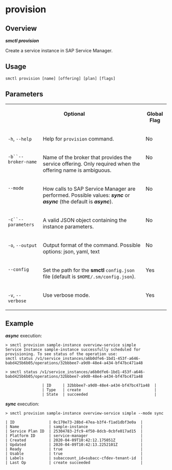 <!-- loiob327b66b711746b085ec5d2ea16e608e -->

# provision



<a name="loiob327b66b711746b085ec5d2ea16e608e__section_xcr_2nt_pkb"/>

## Overview



***smctl provision*** 

Create a service instance in SAP Service Manager.



<a name="loiob327b66b711746b085ec5d2ea16e608e__section_fp5_f4t_pkb"/>

## Usage

`smctl provision [name] [offering] [plan] [flags]`



<a name="loiob327b66b711746b085ec5d2ea16e608e__section_hdy_lpt_pkb"/>

## Parameters


<table>
<tr>
<th valign="top" colspan="2">

Optional



</th>
<th valign="top">

Global Flag



</th>
</tr>
<tr>
<td valign="top">

`-h`, `--help`



</td>
<td valign="top">

Help for `provision` command.



</td>
<td valign="top">

No



</td>
</tr>
<tr>
<td valign="top">

`-b``--broker-name`



</td>
<td valign="top">

Name of the broker that provides the service offering. Only required when the offering name is ambiguous.



</td>
<td valign="top">

No



</td>
</tr>
<tr>
<td valign="top">

`--mode`



</td>
<td valign="top">

How calls to SAP Service Manager are performed. Possible values: ***sync*** or ***async*** \(the default is ***async***\).



</td>
<td valign="top">

No



</td>
</tr>
<tr>
<td valign="top">

`-c``--parameters`



</td>
<td valign="top">

A valid JSON object containing the instance parameters.



</td>
<td valign="top">

No



</td>
</tr>
<tr>
<td valign="top">

`-o`, `--output`



</td>
<td valign="top">

Output format of the command. Possible options: json, yaml, text



</td>
<td valign="top">

No



</td>
</tr>
<tr>
<td valign="top">

`--config`



</td>
<td valign="top">

Set the path for the **smctl** `config.json` file \(default is `$HOME/.sm/config.json`\).



</td>
<td valign="top">

Yes



</td>
</tr>
<tr>
<td valign="top">

`-v`, `--verbose`



</td>
<td valign="top">

Use verbose mode.



</td>
<td valign="top">

Yes



</td>
</tr>
</table>



<a name="loiob327b66b711746b085ec5d2ea16e608e__section_wv2_4pt_pkb"/>

## Example

***async*** execution:

```
> smctl provision sample-instance overview-service simple
Service Instance sample-instance successfully scheduled for provisioning. To see status of the operation use:
smctl status /v1/service_instances/a6b0dfe6-1bd1-453f-a646-babd425b6b05/operations/32bbbee7-a9d0-48e4-a434-bf47bc471a48
```

```
> smctl status /v1/service_instances/a6b0dfe6-1bd1-453f-a646-babd425b6b05/operations/32bbbee7-a9d0-48e4-a434-bf47bc471a48
				
				| ID     | 32bbbee7-a9d0-48e4-a434-bf47bc471a48  |
				| Type   | create                                |
				| State  | succeeded                             |
```

***sync*** execution:

```
> smctl provision sample-instance overview-service simple --mode sync

| ID               | 0c170e73-28bd-47ea-b3f4-f1ad1dbf3e0a  |
| Name             | sample-instance                       |
| Service Plan ID  | 25304783-2fc9-4f50-8dcb-0cbfe017ad15  |
| Platform ID      | service-manager                       |
| Created          | 2020-04-09T10:42:12.175051Z           |
| Updated          | 2020-04-09T10:42:13.2252101Z          |
| Ready            | true                                  |
| Usable           | true                                  |
| Labels           | subaccount_id=subacc-cfdev-tenant-id  |
| Last Op          | create succeeded                      |
```

